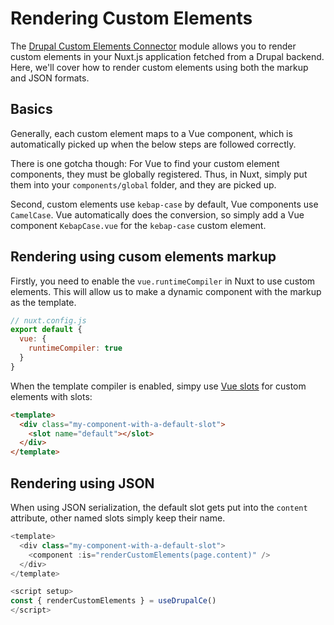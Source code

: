 # Rendering Custom Elements

The [Drupal Custom Elements Connector](https://github.com/drunomics/nuxt-module-drupal-ce) module allows you to render custom elements in your Nuxt.js application fetched from a Drupal backend. Here, we'll cover how to render custom elements using both the markup and JSON formats.

## Basics

Generally, each custom element maps to a Vue component, which is automatically picked up when the below steps are followed correctly. 

There is one gotcha though: For Vue to find your custom element components, they must be globally registered. Thus, in Nuxt, simply put them into your `components/global` folder, and they are picked up.

Second, custom elements use `kebap-case` by default, Vue components use `CamelCase`. Vue automatically does the conversion, so simply add a Vue component `KebapCase.vue` for the `kebap-case` custom element.

## Rendering using cusom elements markup

Firstly, you need to enable the `vue.runtimeCompiler` in Nuxt to use custom elements. This will allow us to make a dynamic component with the markup as the template.

```js
// nuxt.config.js
export default {
  vue: {
    runtimeCompiler: true
  }
}
```

When the template compiler is enabled, simpy use [Vue slots](https://vuejs.org/guide/components/slots.html#named-slots) for custom elements with slots:

```html
<template>
  <div class="my-component-with-a-default-slot">
    <slot name="default"></slot>
  </div>
</template>
```

## Rendering using JSON

When using JSON serialization, the default slot gets put into the `content` attribute, other named slots simply keep their name.

```js
<template>
  <div class="my-component-with-a-default-slot">
    <component :is="renderCustomElements(page.content)" />
  </div>
</template>

<script setup>
const { renderCustomElements } = useDrupalCe()
</script>
```

